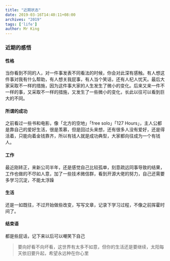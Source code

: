 ```yaml
---
title: "近期状态"
date: 2019-03-16T14:40:11+08:00
archives: "2019"
tags: ['life']
author: Mr King
---
```


### 近期的感悟

#### 性格

当你看到不同的人，对一件事发表不同看法的时候，你会对此深有感触。有人想这件事对我有什么帮助，有人想关我屁事，有人当个笑话，还有人杞人忧天。最后大家采取不一样的措施，因为这件事大家的人生发生了微小的变化。后来又来一件不一样的事，又采取不一样的措施，又发生了一些微小的变化，长此以往可以看到巨大的不同。

#### 所谓的成功

之前看过一些书和电影，像「北方的空地」「free solo」「127 Hours」，主人公都是靠自己的爱好生活，很是羡慕，但是回过头来想，还有很多人没有爱好，还是得活着，只能向着金钱靠齐，所以有钱人就是成功典型，大家都向往成为一个有钱人。

#### 工作

最近刚转正，来新公司半年，还是感觉自己比较孤单，刻意疏远同事导致的结果，工作也做的不尽如人意，加了一些技术微信群，看到开源大佬的努力，自己还需要多学习沉淀，不能太浮躁

#### 生活

还是一如既往，不过开始做些改变，写写文章，记录下学习过程，不像之前挥霍时间了。

#### 结束语

都是些屁话，记下来以后可以嘲笑下自己

> 要向好看不向坏看，这世界有太多不如意，但你的生活还是要继续，太阳每天依旧要升起，希望永远种在你心里